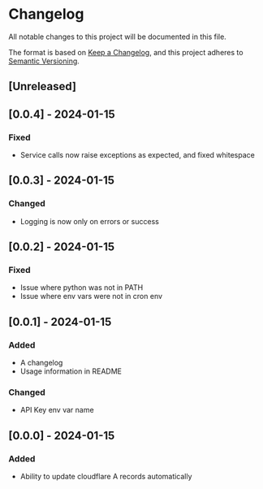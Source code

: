 # Changelog

All notable changes to this project will be documented in this file.

The format is based on [Keep a Changelog](https://keepachangelog.com/en/1.0.0/),
and this project adheres to [Semantic Versioning](https://semver.org/spec/v2.0.0.html).

## [Unreleased]

## [0.0.4] - 2024-01-15

### Fixed

- Service calls now raise exceptions as expected, and fixed whitespace

## [0.0.3] - 2024-01-15

### Changed

- Logging is now only on errors or success

## [0.0.2] - 2024-01-15

### Fixed

- Issue where python was not in PATH
- Issue where env vars were not in cron env

## [0.0.1] - 2024-01-15

### Added

- A changelog
- Usage information in README

### Changed

- API Key env var name

## [0.0.0] - 2024-01-15

### Added

- Ability to update cloudflare A records automatically
